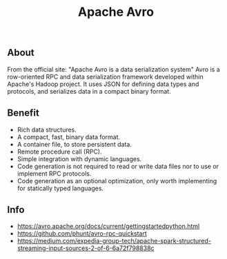 <h1 align="center"> Apache Avro </h1> <br>

## About
From the official site: "Apache Avro is a data serialization system"
Avro is a row-oriented RPC and data serialization framework developed within Apache's Hadoop project.
It uses JSON for defining data types and protocols, and serializes data in a compact binary format.

## Benefit
- Rich data structures.
- A compact, fast, binary data format.
- A container file, to store persistent data.
- Remote procedure call (RPC).
- Simple integration with dynamic languages.
- Code generation is not required to read or write data files nor to use or implement RPC protocols.
- Code generation as an optional optimization, only worth implementing for statically typed languages.


## Info
- https://avro.apache.org/docs/current/gettingstartedpython.html
- https://github.com/phunt/avro-rpc-quickstart
- https://medium.com/expedia-group-tech/apache-spark-structured-streaming-input-sources-2-of-6-6a72f798838c